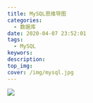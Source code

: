 ```yaml
---
title: MySQL思维导图
categories:
  - 数据库
date: 2020-04-07 23:52:01
tags: 
  - MySQL
keywors:
description:
top_img:
cover: /img/mysql.jpg
---
```


![](http://blog-img.csliao.top/xmind-MySQL.png)